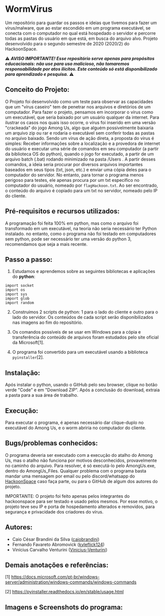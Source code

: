 # WormVirus
  Um repositório para guardar os passos e ideias que tivemos para fazer um vírus/malware, que ao estar escondido em um programa executável, se conecta com o computador no qual está hospedado o servidor e percorre todas as pastas do usuário em que está, em busca do arquivo alvo.
Projeto desenvolvido para o segundo semestre de 2020 (2020/2) do HackoonSpace.

:warning: ***AVISO IMPORTANTE! Esse repositório serve apenas para propósitos educacionais: não use para uso malicioso, não tomaremos responsabilidade por atos ilícitos. Este conteúdo só está disponibilizado para aprendizado e pesquisa.*** :warning:

## Conceito do Projeto:
  O Projeto foi desenvolvido como um teste para observar as capacidades que um "vírus caseiro" tem de penetrar nos arquivos e diretórios de um computador. Para fazer o projeto, pensamos em incorporar o vírus como um executável, que seria baixado por um usuário qualquer da internet. Para ilustrar os casos nos quais isso ocorre, o vírus foi inserido em uma versão "crackeada" do jogo Among Us, algo que alguém possivelmente baixaria um arquivo zip ou rar e rodaria o executável sem conferir todas as pastas no arquivo baixado.
Sendo um vírus de ação direta, a proposta do vírus é simples: Receber informações sobre a localização e a provedora de internet do usuário e executar uma série de comandos em seu computador (a partir da biblioteca OS do python), quando o jogo for executado, a partir de um arquivo batch (.bat) rodando minimizado na pasta /Users . A partir desses comandos, a ideia seria procurar por diversos arquivos importantes baseados em seus tipos (txt, json, etc.) e enviar uma cópia deles para o computador do servidor. No entanto, para tornar o programa menos perigoso para testes, ele apenas procura por um txt específico no computador do usuário, nomeado por `flagHackoon.txt`. Ao ser encontrado, o conteúdo do arquivo é copiado para um txt no servidor, nomeado pelo IP do cliente.

## Pré-requisitos e recursos utilizados:

  A programação foi feita 100% em python, mas como o arquivo foi transformado em um executável, na teoria não seria necessário ter Python instalado. no entanto, como o programa não foi testado em computadores sem python, pode ser necessário ter uma versão do python 3, recomendamos que seja a mais recente.

## Passo a passo:

1. Estudamos e aprendemos sobre as seguintes bibliotecas e aplicações do **python**:
```
import socket
import os
import sys
import glob
import random
```

2. Construímos 2 scripts de python: 1 para o lado do cliente e outro para o lado do servidor. Os conteúdos de cada script serão disponibilizados nas imagens ao fim do repositório.

3. Os comandos possíveis de se usar em Windows para a cópia e transferência do conteúdo de arquivos foram estudados pelo site oficial da Microsoft[1].

4. O programa foi convertido para um executável usando a biblioteca `pyinstaller`[2].
## Instalação:

  Após instalar o python, usando o GitHub pelo seu browser, clique no botão verde "Code" e em "Download ZIP". Após a conclusão do download, extraia a pasta para a sua área de trabalho.

## Execução:

  Para executar o programa, é apenas necessário dar clique-duplo no executável do Among Us, e o worm abriria no computador do cliente.

## Bugs/problemas conhecidos:

  O programa deveria ser executado com a execução do atalho do Among Us, mas o atalho não funciona por motivos desconhecidos, provavelmente no caminho do arquivo. Para resolver, é só executá-lo pelo AmongUs.exe, dentro do AmongUs_Files.
  Qualquer problema com o programa basta mandar uma mensagem por email ou pelo discord/whatsapp do [HackoonSpace](https://hackoonspace.com) caso faça parte, ou para o GitHub de algum dos autores do projeto.
  
  IMPORTANTE: O projeto foi feito apenas pelos integrantes do hackoonspace para ser testado e usado pelos mesmos. Por esse motivo, o projeto teve seu IP e porta de hospedamento alterados e removidos, para segurança e privacidade dos criadores do vírus.

## Autores:

* Caio César Brandini da Silva ([caiobrandini](https://github.com/caiobrandini))
* Fernando Favareto Abromovick ([kyleflick124](https://github.com/kyleflick124))
* Vinícius Carvalho Venturini ([Vinicius-Venturini](https://github.com/Vinicius-Venturini))

## Demais anotações e referências:
[1] https://docs.microsoft.com/pt-br/windows-server/administration/windows-commands/windows-commands

[2] https://pyinstaller.readthedocs.io/en/stable/usage.html

## Imagens e Screenshots do programa:



